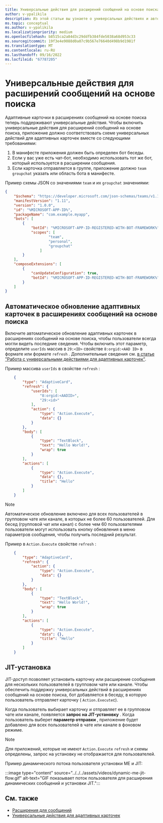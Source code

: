 ```yaml
---
title: Универсальные действия для расширений сообщений на основе поиска
author: v-ypalikila
description: Из этой статьи вы узнаете о универсальных действиях и автоматическом обновлении адаптивных карточек в расширениях сообщений на основе поиска.
ms.topic: conceptual
ms.author: v-ypalikila
ms.localizationpriority: medium
ms.openlocfilehash: b8515ca2a84d3c29ddfb384fde5038a68d953c33
ms.sourcegitcommit: 19f3e4e9088d0a07c9b567e76640d498b9d1981f
ms.translationtype: MT
ms.contentlocale: ru-RU
ms.lasthandoff: 09/16/2022
ms.locfileid: "67787205"
---
```

# <a name="universal-actions-for-search-based-message-extensions"></a>Универсальные действия для расширений сообщений на основе поиска

Адаптивные карточки в расширениях сообщений на основе поиска теперь поддерживают универсальные действия. Чтобы включить универсальные действия для расширений сообщений на основе поиска, приложение должно соответствовать схеме универсальных действий для адаптивных карточек вместе со следующими требованиями:[](../../../task-modules-and-cards/cards/Universal-actions-for-adaptive-cards/Work-with-Universal-Actions-for-Adaptive-Cards.md#schema-for-universal-actions-for-adaptive-cards)

1. В манифесте приложения должен быть определен бот беседы.
1. Если у вас уже есть чат-бот, необходимо использовать тот же бот, который используется в расширении сообщения.
1. Если карточка отправляется в группе, приложение должно `team` `groupchat` указать или область бота в манифесте.

Пример схемы JSON со значениями `team` и их `groupchat` значениями:

```json
{
    "$schema": "https://developer.microsoft.com/json-schemas/teams/v1.11/MicrosoftTeams.schema.json",
    "manifestVersion": "1.11",
    "version": "1.0.0",
    "id": "%MICROSOFT-APP-ID%",
    "packageName": "com.example.myapp",
    "bots": [
        {
            "botId": "%MICROSOFT-APP-ID-REGISTERED-WITH-BOT-FRAMEWORK%",
            "scopes": [
                    "team",
                    "personal",
                    "groupchat"
                ]
        }
    ],
    "composeExtensions": [
        {
            "canUpdateConfiguration": true,
            "botId": "%MICROSOFT-APP-ID-REGISTERED-WITH-BOT-FRAMEWORK%", // Use the same bot as what is specified in the bots section above
        }
    ]
}
```

## <a name="automatic-refresh-for-adaptive-cards-in-search-based-message-extensions"></a>Автоматическое обновление адаптивных карточек в расширениях сообщений на основе поиска

Включите автоматическое обновление адаптивных карточек в расширениях сообщений на основе поиска, чтобы пользователи всегда могли видеть последние сведения. Чтобы включить этот параметр, определите `userIds` массив в  `29:<ID>` свойстве `8:orgid:<AAD ID>` в формате или формате `refresh` . Дополнительные сведения см. [в статье "Работа с универсальными действиями для адаптивных карточек"](../../../task-modules-and-cards/cards/Universal-actions-for-adaptive-cards/Work-with-Universal-Actions-for-Adaptive-Cards.md#user-ids-in-refresh).

Пример массива `userIds` в свойстве `refresh` :

```json
    {
        "type": "AdaptiveCard",
        "refresh": {
            "userIds": [
                "8:orgid:<AADID>",
                "29:<id>"
            ],
            "action": {
                "type": "Action.Execute",
                "data": {}
            }
        },
        "body": [
            {
                "type": "TextBlock",
                "text": "Hello World!",
                "wrap": true
            }
        ],
        "actions": [
            {
                "type": "Action.Execute",
                "data": {},
                "title": "Hello"
            }
        ]
    }
```

> [!NOTE]
> Автоматическое обновление включено для всех пользователей в групповом чате или  канале, в которых не более 60 пользователей. Для бесед (групповой чат или канал) с более чем 60 пользователями пользователи могут использовать кнопку обновления в меню параметров сообщения, чтобы получить последний результат.

Пример в `Action.Execute` свойстве `refresh` :

```json
    {
        "type": "AdaptiveCard",
        "refresh": {
            "action": {
                "type": "Action.Execute",
                "data": {}
            }
        },
        "body": [
            {
                "type": "TextBlock",
                "text": "Hello World!",
                "wrap": true
            }
        ],
        "actions": [
            {
                "type": "Action.Execute",
                "data": {},
                "title": "Hello"
            }
        ]
    }
```

## <a name="just-in-time-install"></a>JIT-установка

JIT-доступ позволяет установить карточку или расширение сообщения для нескольких пользователей в групповом чате или канале. Чтобы обеспечить поддержку универсальных действий в расширениях сообщений на основе поиска, бот добавляется в беседу, в которую пользователь отправляет карточку ( `Action.Execute`с).

Когда пользователь выбирает карточку и отправляет ее в групповом чате или канале, появляется **запрос на JIT-установку** . Когда пользователь выберет **параметр отправки** , приложение будет добавлено для всех пользователей в чате или канале в фоновом режиме.

> [!NOTE]
> Для приложений, которые не имеют `Action.Execute` `refresh` и схемы определены, запрос на установку не отображается для пользователей.

Пример динамического потока пользователя установки ME и JIT:

  :::image type="content" source="../../../assets/videos/dynamic-me-jit-flow.gif" alt-text="GIF показывает поток пользователя для расширения динамических сообщений и установки JIT.":::

## <a name="see-also"></a>См. также

* [Расширения для сообщений](../../what-are-messaging-extensions.md)
* [Универсальные действия для адаптивных карточек](../../../task-modules-and-cards/cards/Universal-actions-for-adaptive-cards/Overview.md)
